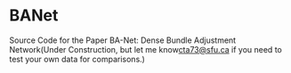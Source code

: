 # BANet
Source Code for the Paper BA-Net: Dense Bundle Adjustment Network(Under Construction, but let me know[cta73@sfu.ca](cta73@sfu.ca) if you need to test your own data for comparisons.)
